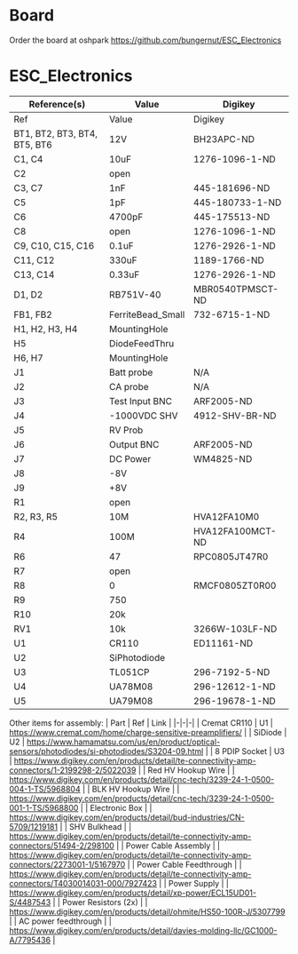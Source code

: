 # Board
Order the board at oshpark https://github.com/bungernut/ESC_Electronics

# ESC_Electronics

|Reference(s)|Value|Digikey|
|-|-|-|
| Ref | Value | Digikey |
| BT1, BT2, BT3, BT4, BT5, BT6 | 12V | BH23APC-ND |
| C1, C4 | 10uF | 1276-1096-1-ND |
| C2 | open |  |
| C3, C7 | 1nF | 445-181696-ND |
| C5 | 1pF | 445-180733-1-ND |
| C6 | 4700pF | 445-175513-ND |
| C8 | open | 1276-1096-1-ND |
| C9, C10, C15, C16 | 0.1uF | 1276-2926-1-ND |
| C11, C12 | 330uF | 1189-1766-ND |
| C13, C14 | 0.33uF | 1276-2926-1-ND |
| D1, D2 | RB751V-40 | MBR0540TPMSCT-ND |
| FB1, FB2 | FerriteBead_Small | 732-6715-1-ND |
| H1, H2, H3, H4 | MountingHole |  |
| H5 | DiodeFeedThru |  |
| H6, H7 | MountingHole |  |
| J1 | Batt probe | N/A |
| J2 | CA probe | N/A |
| J3 | Test Input BNC | ARF2005-ND |
| J4 | -1000VDC SHV | 4912-SHV-BR-ND |
| J5 | RV Prob |  |
| J6 | Output BNC | ARF2005-ND |
| J7 | DC Power | WM4825-ND |
| J8 | -8V |  |
| J9 | +8V |  |
| R1 | open |  |
| R2, R3, R5 | 10M | HVA12FA10M0 |
| R4 | 100M | HVA12FA100MCT-ND |
| R6 | 47 | RPC0805JT47R0 |
| R7 | open |  |
| R8 | 0 | RMCF0805ZT0R00 |
| R9 | 750 |  |
| R10 | 20k |  |
| RV1 | 10k | 3266W-103LF-ND |
| U1 | CR110 | ED11161-ND |
| U2 | SiPhotodiode |  |
| U3 | TL051CP | 296-7192-5-ND |
| U4 | UA78M08 | 296-12612-1-ND |
| U5 | UA79M08 | 296-19678-1-ND |

Other items for assembly:
| Part | Ref | Link |
|-|-|-|
| Cremat CR110 | U1 | https://www.cremat.com/home/charge-sensitive-preamplifiers/ |
| SiDiode | U2 | https://www.hamamatsu.com/us/en/product/optical-sensors/photodiodes/si-photodiodes/S3204-09.html |
| 8 PDIP Socket | U3 |  https://www.digikey.com/en/products/detail/te-connectivity-amp-connectors/1-2199298-2/5022039 |
| Red HV Hookup Wire | | https://www.digikey.com/en/products/detail/cnc-tech/3239-24-1-0500-004-1-TS/5968804 |
| BLK HV Hookup Wire | | https://www.digikey.com/en/products/detail/cnc-tech/3239-24-1-0500-001-1-TS/5968800 |
| Electronic Box | | https://www.digikey.com/en/products/detail/bud-industries/CN-5709/1219181 |
| SHV Bulkhead | | https://www.digikey.com/en/products/detail/te-connectivity-amp-connectors/51494-2/298100 |
| Power Cable Assembly | | https://www.digikey.com/en/products/detail/te-connectivity-amp-connectors/2273001-1/5167970 |
| Power Cable Feedthrough | | https://www.digikey.com/en/products/detail/te-connectivity-amp-connectors/T4030014031-000/7927423 |
| Power Supply | | https://www.digikey.com/en/products/detail/xp-power/ECL15UD01-S/4487543 |
| Power Resistors (2x) | | https://www.digikey.com/en/products/detail/ohmite/HS50-100R-J/5307799 |
| AC power feedthrough | | https://www.digikey.com/en/products/detail/davies-molding-llc/GC1000-A/7795436 |
